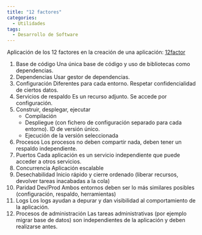 ```yaml
---
title: "12 factores"
categories:
  - Utilidades
tags:
  - Desarrollo de Software
---
```


Aplicación de los 12 factores en la creación de una aplicación: [12factor](https://12factor.net/)

1. Base de código
   Una única base de código y uso de bibliotecas como dependencias.
2. Dependencias
   Usar gestor de dependencias.
3. Configuración
   Diferentes para cada entorno. Respetar confidencialidad de ciertos datos.
4. Servicios de respaldo
   Es un recurso adjunto. Se accede por configuración.
5. Construir, desplegar, ejecutar
   - Compilación
   - Despliegue (con fichero de configuración separado para cada entorno). ID de versión único.
   - Ejecución de la versión seleccionada
6. Procesos
   Los procesos no deben compartir nada, deben tener un respaldo independiente.
7. Puertos
   Cada aplicación es un servicio independiente que puede acceder a otros servicios.
8. Concurrencia
   Aplicación escalable
9.  Desechabilidad
    Inicio rápido y cierre ordenado (liberar recursos, devolver tareas inacabadas a la cola)
10. Paridad Dev/Prod
    Ambos entornos deben ser lo más similares posibles (configuración, respaldo, herramientas)
11. Logs
    Los logs ayudan a depurar y dan visibilidad al comportamiento de la aplicación.
12. Procesos de administración
    Las tareas administrativas (por ejemplo migrar base de datos) son independientes de la aplicación y deben realizarse antes.